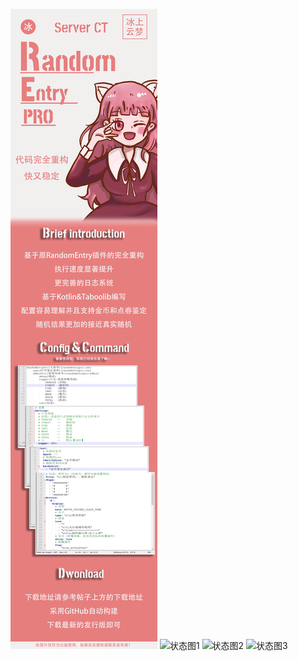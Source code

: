 ![宣传图](宣传页图片.png)
![状态图1](https://img.shields.io/github/v/release/BingZi-233/RandomEntryPro?style=for-the-badge&logo=appveyor)
![状态图2](https://img.shields.io/github/last-commit/BingZi-233/RandomEntryPro?style=for-the-badge&logo=appveyor)
![状态图3](https://img.shields.io/tokei/lines/github/BingZi-233/RandomEntryPro?style=for-the-badge&logo=appveyor)
